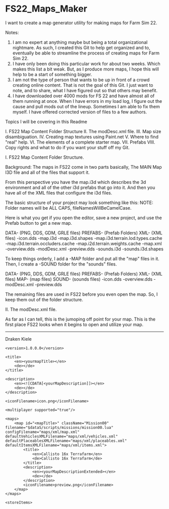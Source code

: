 # FS22_Maps_Maker
I want to create a map generator utility for making maps for Farm Sim 22. 

Notes:
1. I am no expert at anything maybe but being a total organizational nightmare.  As such, I created this Git to help get organized and to, eventually be able to streamline the process of creating maps for Farm Sim 22.
2. I have only been doing this particular work for about two weeks.  Which makes this list a bit weak.  But, as I produce more maps, I hope this will help to be a start of something bigger.
3. I am not the type of person that wants to be up in front of a crowd creating online content.  That is not the goal of this Git.  I just want to note, and to share, what I have figured out so that others may benefit.
4. I have downloaded over 4000 mods for FS 22 and have almost all of them running at once.  When I have errors in my load log, I figure out the cause and pull mods out of the lineup.  Sometimes I am able to fix them myself.  I have offered corrected version of files to a few authors.

Topics I will be covering in this Readme

I. FS22 Map Content Folder Structure
II. The modDesc.xml file.
III. Map size disambiguation.
IV. Creating map textures using Paint.net
V. Where to find "real" help.
VI. The elements of a complete starter map.
VII. Prefabs
VIII. Copy rights and what to do if you want your stuff off my Git.

I. FS22 Map Content Folder Structure.

Background:  The maps in FS22 come in two parts basically,  The MAIN Map I3D file and all of the files that support it.

From this perspective you have the map.i3d which describes the 3d environment and all of the other i3d prefabs that go into it.  And then you have all of the XML files that configure the i3d files.

The basic structure of your project may look something like this: NOTE: Folder names will be ALL CAPS, fileNamesWillBeCamelCase.

Here is what you get if you open the editor, save a new project, and use the Prefab button to get a new map.

DATA- (PNG, DDS, GDM, GRLE files)
PREFABS- (Prefab Folders)
XML- (XML files)
-icon.dds
-map.i3d
-map.i3d.shapes
-map.i3d.terrain.lod.types.cache
-map.i3d.terrain.occluders.cache
-map.i2d.terrain.weights.cache
-map.xml
-overview.dds
-modDesc.xml
-preview.dds
-sounds.i3d
-sounds.i3d.shapes

To keep things orderly, I add a -MAP folder and put all the "map" files in it.  Then, I create a -SOUND folder for the "sounds" files.

DATA- (PNG, DDS, GDM, GRLE files)
PREFABS- (Prefab Folders)
XML- (XML files)
MAP- (map files)
SOUND- (sounds files)
-icon.dds
-overview.dds
-modDesc.xml
-preview.dds

The remaining files are used in FS22 before you even open the map.  So, I keep them out of the folder structure.

II. The modDesc.xml file.

As far as I can tell, this is the jumoping off point for your map.  This is the first place FS22 looks when it begins to open and utilize your map.

---------------------------------------------------------------------------------------------------------------------------------------------------

<?xml version="1.0" encoding="utf-8" standalone="no" ?>
<modDesc descVersion="75">
    <author>Draken Kiele</author>
	
    <version>1.0.0.0</version>
	
    <title>
        <en><yourmapTitle></en>
        <de></de>
    </title>
	
    <description>
        <en><![CDATA[<yourMapDescription]]></en>
        <de></de>
    </description>
	
    <iconFilename>icon.png</iconFilename>
	
    <multiplayer supported="true"/>
	
    <maps>
        <map id="<mapTitle>" className="Mission00" filename="$dataS/scripts/missions/mission00.lua" configFilename="maps/xml/map.xml" defaultVehiclesXMLFilename="maps/xml/vehicles.xml" defaultPlaceablesXMLFilename="maps/xml/placeables.xml" defaultItemsXMLFilename="maps/xml/items.xml">
            <title>
                <en>Callisto 16x Terrafarm</en>
                <de>Callisto 16x Terrafarm</de>
            </title>
            <description>
                <en><yourMapDescriptionExtended></en>
                <de></de>
            </description>
            <iconFilename>preview.png</iconFilename>
        </map>
    </maps>
	
	<storeItems>

  </storeItems>
	
</modDesc>






